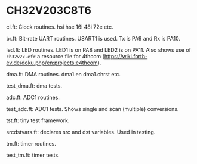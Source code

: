 # CH32V203C8T6

cl.ft: Clock routines.
hsi hse 16i 48i 72e etc.

br.ft: Bit-rate UART routines.
USART1 is used. Tx is PA9 and Rx is PA10.

led.ft: LED routines.
LED1 is on PA8 and LED2 is on PA11.
Also shows use of `ch32v2x.efr` a resource file for 4thcom (https://wiki.forth-ev.de/doku.php/en:projects:e4thcom).

dma.ft: DMA routines.
dma1.en dma1.chrst etc.

test_dma.ft: dma tests.

adc.ft: ADC1 routines.

test_adc.ft: ADC1 tests.
Shows single and scan (multiple) conversions.

tst.ft: tiny test framework.

srcdstvars.ft: declares src and dst variables. Used in testing.

tm.ft: timer routines.

test_tm.ft: timer tests.
